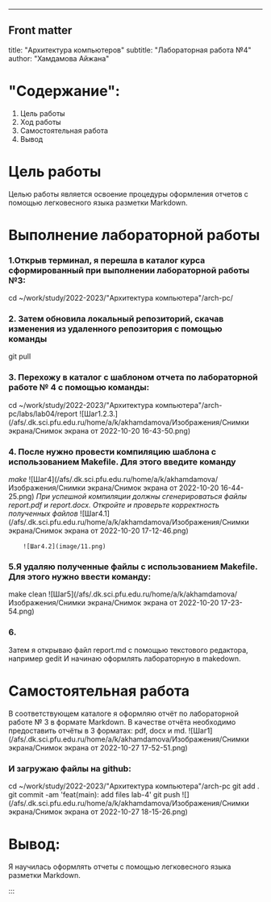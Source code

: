 ---
## Front matter
title: "Архитектура компьютеров"
subtitle: "Лабораторная работа №4"
author: "Хамдамова Айжана"


# "Содержание":
1. Цель работы 
2. Ход работы
3. Самостоятельная работа 
4. Вывод

# Цель работы
Целью работы является освоение процедуры оформления отчетов с помощью
легковесного языка разметки Markdown.


# Выполнение лабораторной работы

### 1.Открыв терминал, я перешла в каталог курса сформированный при выполнении лабораторной работы №3:
cd ~/work/study/2022-2023/"Архитектура компьютера"/arch-pc/
### 2. Затем обновила локальный репозиторий, скачав изменения из удаленного репозитория с помощью команды
git pull
### 3. Перехожу в каталог с шаблоном отчета по лабораторной работе № 4 с помощью команды:
cd ~/work/study/2022-2023/"Архитектура компьютера"/arch-pc/labs/lab04/report
![Шаг1.2.3.](/afs/.dk.sci.pfu.edu.ru/home/a/k/akhamdamova/Изображения/Снимки экрана/Снимок экрана от 2022-10-20 16-43-50.png)

### 4. После нужно провести компиляцию шаблона с использованием Makefile. Для этого введите команду
 *make*
 ![Шаг4](/afs/.dk.sci.pfu.edu.ru/home/a/k/akhamdamova/Изображения/Снимки экрана/Снимок экрана от 2022-10-20 16-44-25.png)
*При успешной компиляции должны сгенерироваться файлы report.pdf и report.docx. Откройте и проверьте корректность полученных файлов*
              ![Шаг4.1](/afs/.dk.sci.pfu.edu.ru/home/a/k/akhamdamova/Изображения/Снимки экрана/Снимок экрана от 2022-10-20 17-12-46.png)


        ![Шаг4.2](image/11.png)
### 5.Я удаляю полученные файлы с использованием Makefile. Для этого нужно ввести команду:
make clean
![Шаг5](/afs/.dk.sci.pfu.edu.ru/home/a/k/akhamdamova/Изображения/Снимки экрана/Снимок экрана от 2022-10-20 17-23-54.png)
### 6.
Затем я открываю файл report.md c помощью текстового редактора, например gedit
И начинаю оформлять лабораторную в makedown.
# Самостоятельная работа
В соответствующем каталоге я оформляю отчёт по лабораторной работе № 3 в формате Markdown. В качестве отчёта необходимо предоставить отчёты в 3 форматах: pdf, docx и md.
           ![Шаг1](/afs/.dk.sci.pfu.edu.ru/home/a/k/akhamdamova/Изображения/Снимки экрана/Снимок экрана от 2022-10-27 17-52-51.png)
### И загружаю файлы на github:
cd ~/work/study/2022-2023/"Архитектура компьютера"/arch-pc
git add .
git commit -am 'feat(main): add files lab-4'
git push
![] 
(/afs/.dk.sci.pfu.edu.ru/home/a/k/akhamdamova/Изображения/Снимки экрана/Снимок экрана от 2022-10-27 18-15-26.png) 




# Вывод:
 Я научилась оформлять отчеты с помощью
легковесного языка разметки Markdown.




:::
